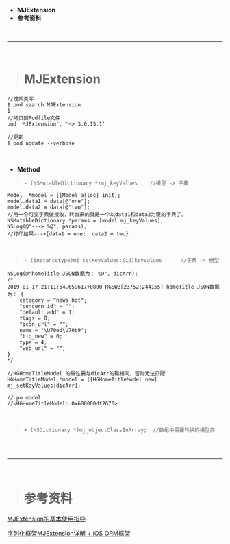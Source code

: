 

- **MJExtension**
- **参考资料**

<br/>


***
<br/>

># MJExtension

```
//搜索类库
$ pod search MJExtension
1
//拷贝到Podfile文件
pod 'MJExtension', '~> 3.0.15.1'

//更新
$ pod update --verbose

```


<br/>

- **Method**

>`- (NSMutableDictionary *)mj_keyValues    //模型 -> 字典`

```
Model  *model = [[Model alloc] init];
model.data1 = data[@"one"];
model.data2 = data[@"two"];
//用一个可变字典做接收，转出来的就是一个以data1和data2为键的字典了。
NSMutableDictionary *params = [model mj_keyValues];
NSLog(@"---> %@", params);    
//打印结果--->{data1 = one;  data2 = two}

```

<br/>

>`- (instancetype)mj_setKeyValues:(id)keyValues      //字典 -> 模型`

```
NSLog(@"homeTitle JSON数据为： %@", dicArr);
/*
2019-01-17 21:11:54.659617+0800 HGSWB[23752:244155] homeTitle JSON数据为： {
    category = "news_hot";
    "concern_id" = "";
    "default_add" = 1;
    flags = 0;
    "icon_url" = "";
    name = "\U70ed\U70b9";
    "tip_new" = 0;
    type = 4;
    "web_url" = "";
}
*/

//HGHomeTitleModel 的属性要与dicArr的键相同，否则无法匹配
HGHomeTitleModel *model = [[HGHomeTitleModel new] mj_setKeyValues:dicArr];

// po model
//<HGHomeTitleModel: 0x600000df2670>

```


<br/>

>`+ (NSDictionary *)mj_objectClassInArray;  //数组中需要转换的模型类`

```

```



<br/>

***
<br/>

># 参考资料

[MJExtension的基本使用指导](https://blog.csdn.net/deft_mkjing/article/details/51704898)

[序列化框架MJExtension详解 + iOS ORM框架](https://www.jianshu.com/p/11a8e15f7d2b)
